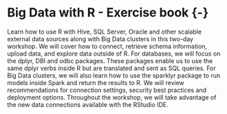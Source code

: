 # Big Data with R - Exercise book {-}

Learn how to use R with Hive, SQL Server, Oracle and other scalable external data sources along with Big Data clusters in this two-day workshop. We will cover how to connect, retrieve schema information, upload data, and explore data outside of R. For databases, we will focus on the dplyr, DBI and odbc packages. These packages enable us to use the same dplyr verbs inside R but are translated and sent as SQL queries. For Big Data clusters, we will also learn how to use the sparklyr package to run models inside Spark and return the results to R. We will review recommendations for connection settings, security best practices and deployment options. Throughout the workshop, we will take advantage of the new data connections available with the RStudio IDE.

